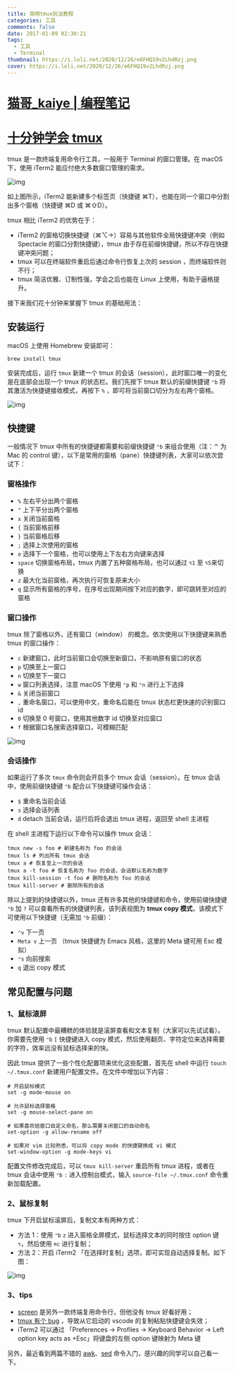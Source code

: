```yaml
---
title: 简明tmux玩法教程
categories: 工具
comments: false
date: 2017-01-09 02:30:21
tags:
  - 工具
  - Terminal
thumbnail: https://i.loli.net/2020/12/26/e6FHQ19v2LhdRzj.png
cover: https://i.loli.net/2020/12/26/e6FHQ19v2LhdRzj.png
---
```


# [猫哥_kaiye | 编程笔记](https://www.cnblogs.com/kaiye/)

## 

# [十分钟学会 tmux](https://www.cnblogs.com/kaiye/p/6275207.html)



tmux 是一款终端复用命令行工具，一般用于 Terminal 的窗口管理。在 macOS 下，使用 iTerm2 能应付绝大多数窗口管理的需求。

![img](https://images2015.cnblogs.com/blog/520689/201701/520689-20170111205923853-1701606139.png)

 

如上图所示，iTerm2 能新建多个标签页（快捷键 ⌘T），也能在同一个窗口中分割出多个窗格（快捷键 ⌘D 或 ⌘⇧D）。

tmux 相比 iTerm2 的优势在于：

- iTerm2 的窗格切换快捷键（⌘⌥→）容易与其他软件全局快捷键冲突（例如 Spectacle 的窗口分割快捷键），tmux 由于存在前缀快捷键，所以不存在快捷键冲突问题；
- tmux 可以在终端软件重启后通过命令行恢复上次的 session ，而终端软件则不行；
- tmux 简洁优雅、订制性强，学会之后也能在 Linux 上使用，有助于逼格提升。

接下来我们花十分钟来掌握下 tmux 的基础用法：

 

## 安装运行

macOS 上使用 Homebrew 安装即可：

```
brew install tmux
```

安装完成后，运行 `tmux` 新建一个 tmux 的会话（session），此时窗口唯一的变化是在底部会出现一个 tmux 的状态栏。我们先按下 tmux 默认的前缀快捷键 `⌃b` 将其激活为快捷键接收模式，再按下 `%` ，即可将当前窗口切分为左右两个窗格。

![img](https://images2015.cnblogs.com/blog/520689/201701/520689-20170111205933322-578444111.png)

 

 

## 快捷键

一般情况下 tmux 中所有的快捷键都需要和前缀快捷键 `⌃b` 来组合使用（注：⌃ 为 Mac 的 control 键），以下是常用的窗格（pane）快捷键列表，大家可以依次尝试下：

### 窗格操作

- `%` 左右平分出两个窗格
- `"` 上下平分出两个窗格
- `x` 关闭当前窗格
- `{` 当前窗格前移
- `}` 当前窗格后移
- `;` 选择上次使用的窗格
- `o` 选择下一个窗格，也可以使用上下左右方向键来选择
- `space` 切换窗格布局，tmux 内置了五种窗格布局，也可以通过 `⌥1` 至 `⌥5`来切换
- `z` 最大化当前窗格，再次执行可恢复原来大小
- `q` 显示所有窗格的序号，在序号出现期间按下对应的数字，即可跳转至对应的窗格

### 窗口操作

tmux 除了窗格以外，还有窗口（window） 的概念。依次使用以下快捷键来熟悉 tmux 的窗口操作：

- `c` 新建窗口，此时当前窗口会切换至新窗口，不影响原有窗口的状态
- `p` 切换至上一窗口
- `n` 切换至下一窗口
- `w` 窗口列表选择，注意 macOS 下使用 `⌃p` 和 `⌃n` 进行上下选择
- `&` 关闭当前窗口
- `,` 重命名窗口，可以使用中文，重命名后能在 tmux 状态栏更快速的识别窗口 id
- `0` 切换至 0 号窗口，使用其他数字 id 切换至对应窗口
- `f` 根据窗口名搜索选择窗口，可模糊匹配

 

![img](https://images2015.cnblogs.com/blog/520689/201701/520689-20170111205944010-1132178011.png)

 

### 会话操作

如果运行了多次 `tmux` 命令则会开启多个 tmux 会话（session）。在 tmux 会话中，使用前缀快捷键 `⌃b` 配合以下快捷键可操作会话：

- `$` 重命名当前会话
- `s` 选择会话列表
- `d` detach 当前会话，运行后将会退出 tmux 进程，返回至 shell 主进程

在 shell 主进程下运行以下命令可以操作 tmux 会话：

 

```
tmux new -s foo # 新建名称为 foo 的会话
tmux ls # 列出所有 tmux 会话
tmux a # 恢复至上一次的会话
tmux a -t foo # 恢复名称为 foo 的会话，会话默认名称为数字
tmux kill-session -t foo # 删除名称为 foo 的会话
tmux kill-server # 删除所有的会话
```

 

 

除以上提到的快捷键以外，tmux 还有许多其他的快捷键和命令，使用前缀快捷键 `⌃b` 加 `?` 可以查看所有的快捷键列表，该列表视图为 **tmux copy 模式**，该模式下可使用以下快捷键（无需加 `⌃b` 前缀）：

- `⌃v` 下一页
- `Meta v` 上一页 （tmux 快捷键为 Emacs 风格，这里的 Meta 键可用 Esc 模拟）
- `⌃s` 向前搜索
- `q` 退出 copy 模式

## 常见配置与问题

### 1、鼠标滚屏

tmux 默认配置中最糟糕的体验就是滚屏查看和文本复制（大家可以先试试看）。你需要先使用 `⌃b` `[` 快捷键进入 copy 模式，然后使用翻页、字符定位来选择需要的字符，效率远没有鼠标选择来的快。

因此 tmux 提供了一些个性化配置项来优化这些配置，首先在 shell 中运行 `touch ~/.tmux.conf` 新建用户配置文件。在文件中增加以下内容：

 

```
# 开启鼠标模式
set -g mode-mouse on

# 允许鼠标选择窗格
set -g mouse-select-pane on

# 如果喜欢给窗口自定义命名，那么需要关闭窗口的自动命名
set-option -g allow-rename off

# 如果对 vim 比较熟悉，可以将 copy mode 的快捷键换成 vi 模式
set-window-option -g mode-keys vi
```

 

  

配置文件修改完成后，可以 `tmux kill-server` 重启所有 tmux 进程，或者在 tmux 会话中使用 `⌃b` `:` 进入控制台模式，输入 `source-file ~/.tmux.conf` 命令重新加载配置。

 

### 2、鼠标复制

tmux 下开启鼠标滚屏后，复制文本有两种方式：

- 方法 1：使用 `⌃b` `z` 进入窗格全屏模式，鼠标选择文本的同时按住 option 键 `⌥`，然后使用 `⌘c` 进行复制；
- 方法 2：开启 iTerm2 「在选择时复制」选项，即可实现自动选择复制。如下图：

 

![img](https://images2015.cnblogs.com/blog/520689/201701/520689-20170111210013541-836018258.png)

 

 

### 3、tips

- [screen](http://hyperpolyglot.org/multiplexers) 是另外一款终端复用命令行，但他没有 tmux 好看好用；
- [tmux 有个 bug](https://github.com/ChrisJohnsen/tmux-MacOSX-pasteboard#mac-os-x-pasteboard-access-under-tmux-and-screen) ，导致从它启动的 vscode 的复制粘贴快捷键会失效；
- iTerm2 可以通过 「Preferences -> Profiles -> Keyboard Behavior -> Left option key acts as +Esc」将键盘的左侧 option 键映射为 Meta 键

 

另外，最近看到两篇不错的 [awk](https://github.com/mylxsw/growing-up/blob/master/doc/%E4%B8%89%E5%8D%81%E5%88%86%E9%92%9F%E5%AD%A6%E4%BC%9AAWK.md)、[sed](https://github.com/mylxsw/growing-up/blob/master/doc/%E4%B8%89%E5%8D%81%E5%88%86%E9%92%9F%E5%AD%A6%E4%BC%9ASED.md) 命令入门，感兴趣的同学可以自己看一下。